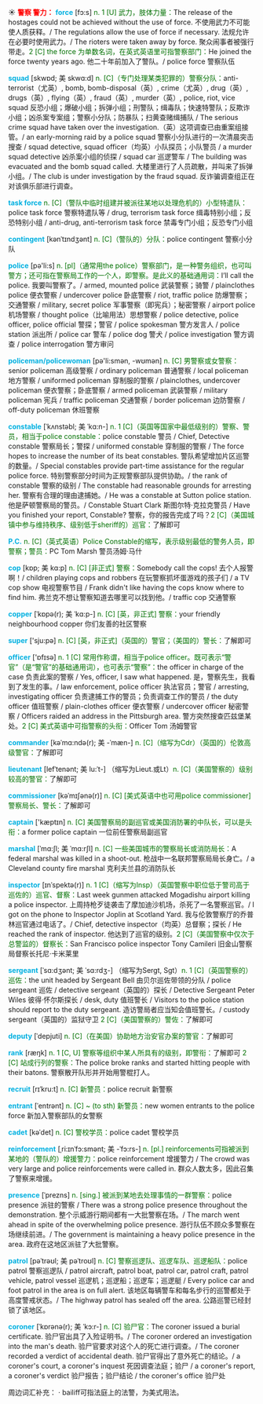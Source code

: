 ☀ <font color="red">**警察 警力：**</font>
<font color="sky blue">**force**</font> [fɔ:s] 
<font color="rgb(227, 108, 9)">n. 1 [U] 武力，肢体力量：</font>The release of the hostages could not be achieved without the use of force. 不使用武力不可能使人质获释。/ The regulations allow the use of force if necessary. 法规允许在必要时使用武力。/ The rioters were taken away by force. 聚众闹事者被强行带走。<font color="rgb(227, 108, 9)">2 [C] the force 为单数名词，在英式英语里可指警察部门：</font>He joined the force twenty years ago. 他二十年前加入了警队。/ police force 警察队伍
           
<font color="sky blue">**squad**</font> [skwɒd; 美 skwɑ:d]
<font color="rgb(227, 108, 9)">n. [C]（专门处理某类犯罪的）警察分队：</font>anti-terrorist（尤英）, bomb, bomb-disposal（英）, crime（尤英）, drug（英）, drugs（英）, flying（英）, fraud（英）, murder（英）, police, riot, vice squad 反恐小组；爆破小组；拆弹小组；刑警队；缉毒队；快速特警队；反欺诈小组；凶杀案专案组；警察小分队；防暴队；扫黄查赌缉捕队 / The serious crime squad have taken over the investigation.（英）这项调查已由重案组接管。/ an early-morning raid by a police squad 警察小分队进行的一次清晨突击搜查 / squad detective, squad officer（均英）小队探员；小队警员 / a murder squad detective 凶杀案小组的侦探 / squad car 巡逻警车 / The building was evacuated and the bomb squad called. 大楼里进行了人员疏散，并叫来了拆弹小组。/ The club is under investigation by the fraud squad. 反诈骗调查组正在对该俱乐部进行调查。
           
<font color="sky blue">**task force**</font>
<font color="rgb(227, 108, 9)">n. [C]（警队中临时组建并被派往某地以处理危机的）小型特遣队：</font>police task force 警察特遣队等 / drug, terrorism task force 缉毒特别小组；反恐特别小组 / anti-drug, anti-terrorism task force 禁毒专门小组；反恐专门小组

<font color="sky blue">**contingent**</font> [kənˈtɪndʒənt]
<font color="rgb(227, 108, 9)">n. [C]（警队的）分队：</font>police contingent 警察小分队
 
<font color="sky blue">**police**</font> [pə'li:s] 
<font color="rgb(227, 108, 9)">n. [pl]（通常用the police）警察部门，是一种警务组织，也可叫警方；还可指在警察局工作的一个人，即警察。是此义的基础通用词：</font>I’ll call the police. 我要叫警察了。/ armed, mounted police 武装警察；骑警 / plainclothes police 便衣警察 / undercover police 卧底警察 / riot, traffic police 防爆警察；交通警察 / military, secret police 军事警察（即宪兵）；秘密警察 / airport police 机场警察 / thought police（比喻用法）思想警察 / police detective, police officer, police official 警探；警官 / police spokesman 警方发言人 / police station 派出所 / police car 警车 / police dog 警犬 / police investigation 警方调查 / police interrogation 警方审问 

<font color="sky blue">**policeman/policewoman**</font> [pə'li:smən, -wʊmən] 
<font color="rgb(227, 108, 9)">n. [C] 男警察或女警察：</font>senior policeman 高级警察 / ordinary policeman 普通警察 / local policeman 地方警察 / uniformed policeman 穿制服的警察 / plainclothes, undercover policeman 便衣警察；卧底警察 / armed policeman 武装警察 / military policeman 宪兵 / traffic policeman 交通警察 / border policeman 边防警察 / off-duty policeman 休班警察 
           
<font color="sky blue">**constable**</font> [ˈkʌnstəbl; 美 ˈkɑ:n-]
<font color="rgb(227, 108, 9)">n. 1 [C]（英国等国家中最低级别的）警察、警员，相当于police constable：</font>police constable 警员 / Chief, Detective constable 警察局长；警探 / uniformed constable 穿制服的警察 / The force hopes to increase the number of its beat constables. 警队希望增加片区巡警的数量。/ Special constables provide part-time assistance for the regular police force. 特别警察部分时间为正规警察部队提供协助。/ the rank of constable 警察的级别 / The constable had reasonable grounds for arresting her. 警察有合理的理由逮捕她。/ He was a constable at Sutton police station. 他是萨顿警察局的警员。/ Constable Stuart Clark 斯图尔特·克拉克警员 / Have you finished your report, Constable? 警察，你的报告完成了吗？<font color="rgb(227, 108, 9)">2 [C]（美国城镇中参与维持秩序、级别低于sheriff的）巡官：</font>了解即可

<font color="sky blue">**P.C.**</font> 
<font color="rgb(227, 108, 9)">n. [C]（英式英语）Police Constable的缩写，表示级别最低的警务人员，即警察；警员：</font>PC Tom Marsh 警员汤姆·马什
           
<font color="sky blue">**cop**</font> [kɒp; 美 kɑ:p]
<font color="rgb(227, 108, 9)">n. [C] [非正式] 警察：</font>Somebody call the cops! 去个人报警啊！/ children playing cops and robbers 在玩警察抓坏蛋游戏的孩子们 / a TV cop show 电视警察节目 / Frank didn't like having the cops know where to find him. 弗兰克不想让警察知道去哪里可以找到他。/ traffic cop 交通警察
           
<font color="sky blue">**copper**</font> [ˈkɒpə(r); 美 ˈkɑ:p-]
<font color="rgb(227, 108, 9)">n. [C] [英，非正式] 警察：</font>your friendly neighbourhood copper 你们友善的社区警察

<font color="sky blue">**super**</font> ['sju:pə] 
<font color="rgb(227, 108, 9)">n. [C] [英，非正式]（英国的）警官；（美国的）警长：</font>了解即可 

<font color="sky blue">**officer**</font> ['ɒfɪsə] 
<font color="rgb(227, 108, 9)">n. 1 [C] 常用作称谓，相当于police officer。既可表示“警官”（是“警官”的基础通用词），也可表示“警察”：</font>the officer in charge of the case 负责此案的警察 / Yes, officer, I saw what happened. 是，警察先生，我看到了发生的事。/ law enforcement, police officer 执法官员；警官 / arresting, investigating officer 负责逮捕工作的警员；负责调查工作的警员 / the duty officer 值班警察 / plain-clothes officer 便衣警察 / undercover officer 秘密警察 / Officers raided an address in the Pittsburgh area. 警方突然搜查匹兹堡某处。<font color="rgb(227, 108, 9)">2 [C] 美式英语中可指警察的头衔：</font>Officer Tom 汤姆警官
                      
<font color="sky blue">**commander**</font> [kəˈmɑ:ndə(r); 美 -ˈmæn-]
<font color="rgb(227, 108, 9)">n. [C]（缩写为Cdr）（英国的）伦敦高级警官：</font>了解即可

<font color="sky blue">**lieutenant**</font> [lefˈtenənt; 美 lu:ˈt-]
（缩写为Lieut.或Lt）<font color="rgb(227, 108, 9)">n. [C]（美国警察的）级别较高的警官：</font>了解即可
           
<font color="sky blue">**commissioner**</font> [kəˈmɪʃənə(r)]
<font color="rgb(227, 108, 9)">n. [C] [美式英语中也可用police commissioner] 警察局长、警长：</font>了解即可

<font color="sky blue">**captain**</font> ['kæptɪn] 
<font color="rgb(227, 108, 9)">n. [C] 美国警察局的副巡官或美国消防署的中队长，可以是头衔：</font>a former police captain 一位前任警察局副巡官
            
<font color="sky blue">**marshal**</font> [ˈmɑ:ʃl; 美 ˈmɑ:rʃl]
<font color="rgb(227, 108, 9)">n. [C] 一些美国城市的警察局长或消防局长：</font>A federal marshal was killed in a shoot-out. 枪战中一名联邦警察局局长身亡。/ a Cleveland county fire marshal 克利夫兰县的消防队长          
           
<font color="sky blue">**inspector**</font> [ɪnˈspektə(r)]
<font color="rgb(227, 108, 9)">n. 1 [C]（缩写为Insp）（英国警察中职位低于警司高于巡佐的）巡官、督察：</font>Last week gunmen attacked Mogadishu airport killing a police inspector. 上周持枪歹徒袭击了摩加迪沙机场，杀死了一名警察巡官。/ I got on the phone to Inspector Joplin at Scotland Yard. 我与伦敦警察厅的乔普林巡官通过电话了。/ Chief, detective inspector（均英）总督察；探长 / He reached the rank of inspector. 他达到了巡官的级别。<font color="rgb(227, 108, 9)">2 [C]（美国警察中仅次于总警监的）督察长：</font>San Francisco police inspector Tony Camileri 旧金山警察局督察长托尼·卡米莱里           

<font color="sky blue">**sergeant**</font> [ˈsɑ:dʒənt; 美 ˈsɑ:rdʒ-]
（缩写为Sergt, Sgt）<font color="rgb(227, 108, 9)">n. 1 [C]（英国警察的）巡佐：</font>the unit headed by Sergeant Bell 由贝尔巡佐带领的分队 / police sergeant 巡佐 / detective sergeant（英国的）探长 / Detective Sergeant Peter Wiles 彼得·怀尔斯探长 / desk, duty 值班警长 / Visitors to the police station should report to the duty sergeant. 造访警局者应当知会值班警长。/ custody sergeant（英国的）监狱守卫 <font color="rgb(227, 108, 9)">2 [C]（美国警察的）警佐：</font>了解即可

<font color="sky blue">**deputy**</font> [ˈdepjuti]
<font color="rgb(227, 108, 9)">n. [C]（在美国）协助地方治安官办案的警官：</font>了解即可

<font color="sky blue">**rank**</font> [ræŋk] 
<font color="rgb(227, 108, 9)">n. 1 [C, U] 警察等组织中某人所具有的级别，即警衔：</font>了解即可 <font color="rgb(227, 108, 9)">2 [C] 站成行列的警察：</font>The police broke ranks and started hitting people with their batons. 警察散开队形并开始用警棍打人。

<font color="sky blue">**recruit**</font> [rɪˈkru:t]
<font color="rgb(227, 108, 9)">n. [C] 新警员：</font>police recruit 新警察

<font color="sky blue">**entrant**</font> [ˈentrənt]
<font color="rgb(227, 108, 9)">n. [C] ~ (to sth) 新警员：</font>new women entrants to the police force 新加入警察部队的女警察

<font color="sky blue">**cadet**</font> [kəˈdet]
<font color="rgb(227, 108, 9)">n. [C] 警校学员：</font>police cadet 警校学员
           
<font color="sky blue">**reinforcement**</font> [ˌri:ɪnˈfɔ:smənt; 美 -ˈfɔ:rs-]
<font color="rgb(227, 108, 9)">n. [pl.] reinforcements可指被派到某地的（警队的）增援警力：</font>police reinforcement 增援警力 / The crowd was very large and police reinforcements were called in. 群众人数太多，因此召集了警察来增援。
           
<font color="sky blue">**presence**</font> [ˈprezns]
<font color="rgb(227, 108, 9)">n. [sing.] 被派到某地去处理事情的一群警察：</font>police presence 派驻的警察 / There was a strong police presence throughout the demonstration. 整个示威游行期间都有一大批警察在场。/ The march went ahead in spite of the overwhelming police presence. 游行队伍不顾众多警察在场继续前进。/ The government is maintaining a heavy police presence in the area. 政府在这地区派驻了大批警察。
        
<font color="sky blue">**patrol**</font> [pəˈtrəʊl; 美 pəˈtroʊl]
<font color="rgb(227, 108, 9)">n. [C] 警察巡逻队、巡逻车队、巡逻船队：</font>police patrol 警察巡逻队 / patrol aircraft, patrol boat, patrol car, patrol craft, patrol vehicle, patrol vessel 巡逻机；巡逻船；巡逻车；巡逻艇 / Every police car and foot patrol in the area is on full alert. 该地区每辆警车和每名步行的巡警都处于高度警戒状态。/ The highway patrol has sealed off the area. 公路巡警已经封锁了该地区。

<font color="sky blue">**coroner**</font> [ˈkɒrənə(r); 美 ˈkɔ:r-]
<font color="rgb(227, 108, 9)">n. [C] 验尸官：</font>The coroner issued a burial certificate. 验尸官出具了入殓证明书。/ The coroner ordered an investigation into the man's death. 验尸官要求对这个人的死亡进行调查。/ The coroner recorded a verdict of accidental death. 验尸官得出了意外死亡的结论。/ a coroner's court, a coroner's inquest 死因调查法庭；验尸 / a coroner's report, a coroner's verdict 验尸报告；验尸结论 / the coroner's office 验尸处

周边词汇补充：
· bailiff可指法庭上的法警，为美式用法。
                      